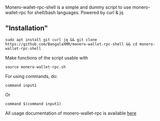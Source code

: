 Monero-wallet-rpc-shell is a simple and dummy script to use monero-wallet-rpc for shell/bash languages. Powered by curl & jq

## "Installation"
```
sudo apt install git curl jq && git clone https://github.com/BangalaXMR/monero-wallet-rpc-shell && cd monero-wallet-rpc-shell
```
Make functions of the script usable with
```
source monero-wallet-rpc.sh
```
For using commands, do:
```
command input1
```
Or
```
command $(command input1)
```
All usage documentation of monero-wallet-rpc is available [here](https://docs.getmonero.org/rpc-library/wallet-rpc/)
